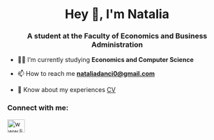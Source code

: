 <h1 align="center">Hey 👋, I'm Natalia</h1>
<h3 align="center">A student at the Faculty of Economics and Business Administration</h3>



- 👨‍💻 I’m currently studying **Economics and Computer Science**

- 📫 How to reach me **nataliadanci0@gmail.com**

- 📄 Know about my experiences [CV](https://drive.google.com/file/d/1Pe88hw-5faKs3h_nrjZYEbqDHOaL7TpR/view?usp=sharing)

<h3 align="left">Connect with me:</h3>
<p align="left">
<a href="https://linkedin.com/in/www.linkedin.com/in/natalia-danci-aa7282220" target="blank"><img align="center" src="https://raw.githubusercontent.com/rahuldkjain/github-profile-readme-generator/master/src/images/icons/Social/linked-in-alt.svg" alt="www.linkedin.com/in/natalia-danci-aa7282220" height="30" width="40" /></a>
</p>


